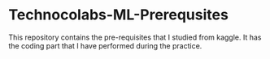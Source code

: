 # Technocolabs-ML-Prerequsites
This repository contains the pre-requisites that I studied from kaggle. It has the coding part that I have performed during the practice.
